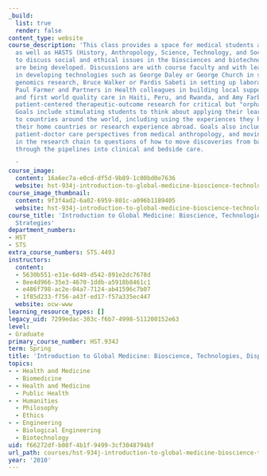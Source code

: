 ```yaml
---
_build:
  list: true
  render: false
content_type: website
course_description: 'This class provides a space for medical students and MD/PhD students,
  as well as HASTS (History, Anthropology, Science, Technology, and Society) PhD students
  to discuss social and ethical issues in the biosciences and biotechnologies as they
  are being developed. Discussions are with course faculty and with leading figures
  in developing technologies such as George Daley or George Church in stem cell or
  genomics research, Bruce Walker or Pardis Sabeti in setting up laboratories in Africa,
  Paul Farmer and Partners in Health colleagues in building local support systems
  and first world quality care in Haiti, Peru, and Rwanda, and Amy Farber in building
  patient-centered therapeutic-outcome research for critical but "orphan" diseases.
  Goals include stimulating students to think about applying their learning in Boston
  to countries around the world, including using the experiences they have had in
  their home countries or research experience abroad. Goals also include a mix of
  patient-doctor care perspectives from medical anthropology, and moving upstream
  in the research chain to questions of how to move discoveries from basic research
  through the pipelines into clinical and bedside care.

  '
course_image:
  content: 16a6ec7a-e0cd-df5d-9b89-1c00bd0e7636
  website: hst-934j-introduction-to-global-medicine-bioscience-technologies-disparities-strategies-spring-2010
course_image_thumbnail:
  content: 9f3f4ad2-6a02-6959-801c-a096b1189405
  website: hst-934j-introduction-to-global-medicine-bioscience-technologies-disparities-strategies-spring-2010
course_title: 'Introduction to Global Medicine: Bioscience, Technologies, Disparities,
  Strategies'
department_numbers:
- HST
- STS
extra_course_numbers: STS.449J
instructors:
  content:
  - 5630b551-e31e-6d49-d542-891e2dc7678d
  - 8ee4d966-35e3-4670-1ddb-a5918b8461c1
  - e486f798-ac2e-04a7-7124-ab41596c7b07
  - 1f85d233-f756-a43f-ed17-f57a335ec447
  website: ocw-www
learning_resource_types: []
legacy_uid: 7299edac-303c-f6b7-4998-511200152e63
level:
- Graduate
primary_course_number: HST.934J
term: Spring
title: 'Introduction to Global Medicine: Bioscience, Technologies, Disparities, Strategies'
topics:
- - Health and Medicine
  - Biomedicine
- - Health and Medicine
  - Public Health
- - Humanities
  - Philosophy
  - Ethics
- - Engineering
  - Biological Engineering
  - Biotechnology
uid: f66272df-b08f-4b1f-9499-3cf3048794bf
url_path: courses/hst-934j-introduction-to-global-medicine-bioscience-technologies-disparities-strategies-spring-2010
year: '2010'
---
```

